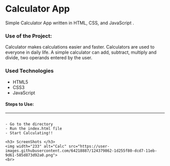 
<h1>Calculator App</h1>

<p>Simple Calculator App written in HTML, CSS, and JavaScript .</p>

### Use of the Project:

<p>Calculator makes calculations easier and faster. Calculators are used to everyone in daily life. A simple calculator can add, subtract, multiply and divide, two operands entered by the user.</p>

<h3>Used Technologies</h3>
<ul>
  <li>HTML5</li>
  <li>CSS3</li>
  <li>JavaScript</li>
</ul>

#### Steps to Use:

---


```

- Go to the directory
- Run the index.html file
- Start Calculating!!

<h3> ScreenShots </h3> 
<img width="233" alt="Calc" src="https://user-images.githubusercontent.com/64218887/124379862-1d255f80-dcd7-11eb-9d61-585d873d92a0.png">
<br>


